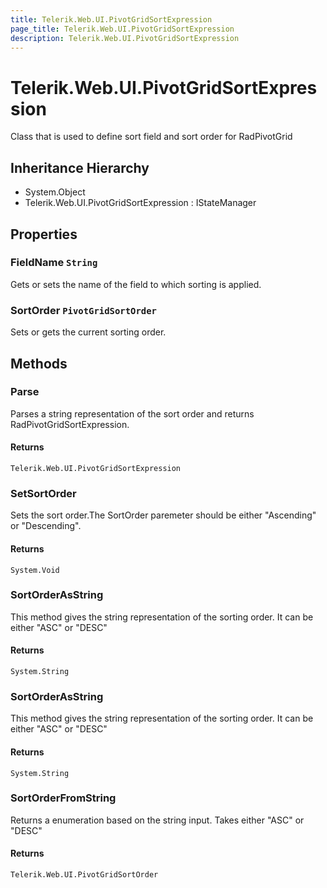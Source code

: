 ```yaml
---
title: Telerik.Web.UI.PivotGridSortExpression
page_title: Telerik.Web.UI.PivotGridSortExpression
description: Telerik.Web.UI.PivotGridSortExpression
---
```


# Telerik.Web.UI.PivotGridSortExpression

Class that is used to define sort field and sort order for RadPivotGrid

## Inheritance Hierarchy

* System.Object
* Telerik.Web.UI.PivotGridSortExpression : IStateManager

## Properties

###  FieldName `String`

Gets or sets the name of the field to which sorting is applied.

###  SortOrder `PivotGridSortOrder`

Sets or gets the current sorting order.

## Methods

###  Parse

Parses a string representation of the sort order and returns RadPivotGridSortExpression.

#### Returns

`Telerik.Web.UI.PivotGridSortExpression` 

###  SetSortOrder

Sets the sort order.The SortOrder paremeter should be either "Ascending" or "Descending".

#### Returns

`System.Void` 

###  SortOrderAsString

This method gives the string representation of the sorting order. It can be
            either "ASC" or "DESC"

#### Returns

`System.String` 

###  SortOrderAsString

This method gives the string representation of the sorting order. It can be
            either "ASC" or "DESC"

#### Returns

`System.String` 

###  SortOrderFromString

Returns a  enumeration based on the string input. Takes either "ASC"
            or "DESC"

#### Returns

`Telerik.Web.UI.PivotGridSortOrder` 

